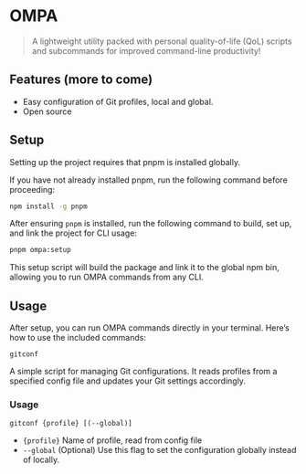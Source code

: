 # OMPA

> A lightweight utility packed with personal quality-of-life (QoL) scripts and subcommands for improved command-line productivity!

## Features (more to come)

- Easy configuration of Git profiles, local and global.
- Open source

## Setup

Setting up the project requires that pnpm is installed globally.

If you have not already installed pnpm, run the following command before proceeding:

```bash
npm install -g pnpm
```

After ensuring `pnpm` is installed, run the following command to build, set up, and link the project for CLI usage:

```bash
pnpm ompa:setup
```

This setup script will build the package and link it to the global npm bin, allowing you to run OMPA commands from any CLI.

## Usage

After setup, you can run OMPA commands directly in your terminal. Here’s how to use the included commands:

`gitconf`

A simple script for managing Git configurations. It reads profiles from a specified config file and updates your Git settings accordingly.

### Usage

`gitconf {profile} [(--global)]`

- `{profile}` Name of profile, read from config file
- `--global` (Optional) Use this flag to set the configuration globally instead of locally.
